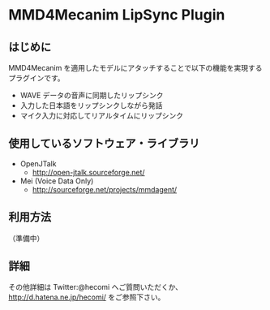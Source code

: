 MMD4Mecanim LipSync Plugin
==========================

はじめに
--------
MMD4Mecanim を適用したモデルにアタッチすることで以下の機能を実現するプラグインです。
- WAVE データの音声に同期したリップシンク
- 入力した日本語をリップシンクしながら発話
- マイク入力に対応してリアルタイムにリップシンク

使用しているソフトウェア・ライブラリ
------------------------------------
- OpenJTalk
	- http://open-jtalk.sourceforge.net/
- Mei (Voice Data Only)
	- http://sourceforge.net/projects/mmdagent/

利用方法
--------
（準備中）

詳細
----
その他詳細は Twitter:@hecomi へご質問いただくか、http://d.hatena.ne.jp/hecomi/ をご参照下さい。

